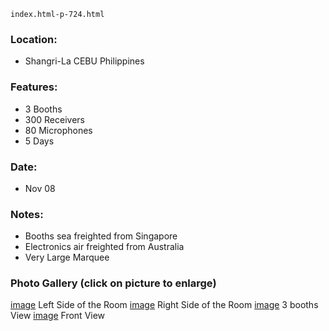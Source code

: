     index.html-p-724.html

### Location:
 - Shangri-La CEBU Philippines

### Features:
 - 3 Booths
 - 300 Receivers
 - 80 Microphones
 - 5 Days

### Date:
 - Nov 08

### Notes:
 - Booths sea freighted from Singapore
 - Electronics air freighted from Australia
 - Very Large Marquee

### Photo Gallery (click on picture to enlarge)
[image](picture) Left Side of the Room
[image](picture) Right Side of the Room
[image](picture) 3 booths View
[image](picture) Front View
